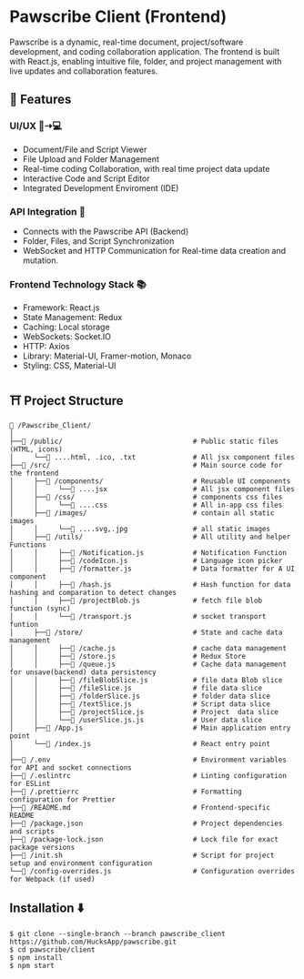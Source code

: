 # Pawscribe Client (Frontend)
Pawscribe is a dynamic, real-time document, project/software development, and coding collaboration application. The frontend is built with React.js, enabling intuitive file, folder, and project management with live updates and collaboration features.
## 🧰 Features
### UI/UX 📱⇢💻
* Document/File and Script Viewer
* File Upload and Folder Management
* Real-time coding Collaboration, with real time project data update
* Interactive Code and Script Editor
* Integrated Development Enviroment (IDE)
### API Integration 🚀
- Connects with the Pawscribe API (Backend)
- Folder, Files, and Script Synchronization
- WebSocket and HTTP Communication for Real-time data creation and mutation.
### Frontend Technology Stack 📚
* Framework: React.js
* State Management: Redux
* Caching: Local storage
* WebSockets: Socket.IO
* HTTP: Axios
* Library: Material-UI, Framer-motion, Monaco
* Styling: CSS, Material-UI
## ⛩ Project Structure
```
📁 /Pawscribe_Client/
│
├──📁 /public/                                # Public static files (HTML, icons)
│     └──📄 ....html, .ico, .txt              # All jsx component files
├──📁 /src/                                   # Main source code for the frontend
│     ├──📁 /components/                      # Reusable UI components 
│     │     └──📄 ....jsx                     # All jsx component files
│     ├──📁 /css/                             # components css files
│     │     └──📄 ....css                     # All in-app css files
│     ├──📁 /images/                          # contain all static images
│     │     └──📄 ....svg,.jpg                # all static images
│     ├──📁 /utils/                           # All utility and helper Functions
│     │     ├──📄 /Notification.js            # Notification Function
│     │     ├──📄 /codeIcon.js                # Language icon picker
│     │     ├──📄 /formatter.js               # Data formatter for A UI component
│     │     ├──📄 /hash.js                    # Hash function for data hashing and comparation to detect changes
│     │     ├──📄 /projectBlob.js             # fetch file blob function (sync)
│     │     └──📄 /transport.js               # socket transport funtion
│     ├──📁 /store/                           # State and cache data management
│     │     ├──📄 /cache.js                   # cache data management
│     │     ├──📄 /store.js                   # Redux Store
│     │     ├──📄 /queue.js                   # Cache data management for unsave(backend) data persistency
│     │     ├──📄 /fileBlobSlice.js           # file data Blob slice
│     │     ├──📄 /fileSlice.js               # file data slice
│     │     ├──📄 /folderSlice.js             # folder data slice
│     │     ├──📄 /textSlice.js               # Script data slice
│     │     ├──📄 /projectSlice.js            # Project  data slice
│     │     └──📄 /userSlice.js.js            # User data slice
│     ├──📄 /App.js                           # Main application entry point
│     └──📄 /index.js                         # React entry point
│
├──📄 /.env                                   # Environment variables for API and socket connections
├──📄 /.eslintrc                              # Linting configuration for ESLint
├──📄 /.prettierrc                            # Formatting configuration for Prettier
├──📄 /README.md                              # Frontend-specific README
├──📄 /package.json                           # Project dependencies and scripts
├──📄 /package-lock.json                      # Lock file for exact package versions
├──📄 /init.sh                                # Script for project setup and environment configuration
└──📄 /config-overrides.js                    # Configuration overrides for Webpack (if used)

```

## Installation ⬇️
```
$ git clone --single-branch --branch pawscribe_client https://github.com/HucksApp/pawscribe.git
$ cd pawscribe/client
$ npm install
$ npm start

```
